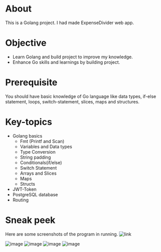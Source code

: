 # About
This is a Golang project.
I had made ExpenseDivider web app.

# Objective 
* Learn Golang and build project to improve my knowledge.
* Enhance Go skills and learnings by building project. 

# Prerequisite
You should have basic knowledge of Go language like data types, if-else statement, loops, switch-statement, slices, maps and structures.

# Key-topics
* Golang basics
  - Fmt (Printf and Scan) 
  - Variables and Data types
  - Type Conversion
  - String padding
  - Conditionals(if/else)
  - Switch Statement
  - Arrays and Slices 
  - Maps
  - Structs
* JWT-Token
* PostgreSQL database
* Routing
  
# Sneak peek
Here are some screenshots of the program in running. 
    ![link](https://expense-divider-ui.vercel.app/)

  ![image](https://user-images.githubusercontent.com/106534693/176141635-072ce717-a5d2-41b8-acff-ad7710bf44aa.png)
  ![image](https://user-images.githubusercontent.com/106534693/176141902-8845a817-9367-4dd6-8fc9-762cc1ec992f.png)
  ![image](https://user-images.githubusercontent.com/106534693/176142141-79db608e-af78-4dcb-bd77-76a7d7910aa5.png)
  ![image](https://user-images.githubusercontent.com/106534693/176142239-32473878-8785-4970-bf78-2945754ba026.png)
